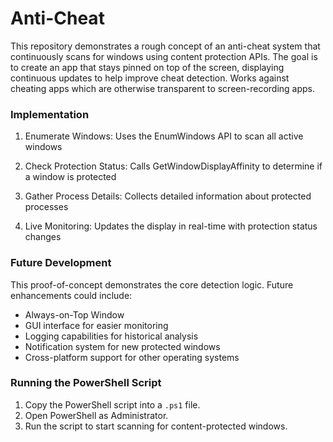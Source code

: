 # Anti-Cheat

This repository demonstrates a rough concept of an anti-cheat system that continuously scans for windows using content protection APIs. The goal is to create an app that stays pinned on top of the screen, displaying continuous updates to help improve cheat detection. Works against cheating apps which are otherwise transparent to screen-recording apps.

### Implementation

1. Enumerate Windows: Uses the EnumWindows API to scan all active windows
  
2. Check Protection Status: Calls GetWindowDisplayAffinity to determine if a window is protected

3. Gather Process Details: Collects detailed information about protected processes

4. Live Monitoring: Updates the display in real-time with protection status changes


### Future Development
This proof-of-concept demonstrates the core detection logic. Future enhancements could include:
- Always-on-Top Window
- GUI interface for easier monitoring
- Logging capabilities for historical analysis
- Notification system for new protected windows
- Cross-platform support for other operating systems

### Running the PowerShell Script

1. Copy the PowerShell script into a `.ps1` file.
2. Open PowerShell as Administrator.
3. Run the script to start scanning for content-protected windows.
